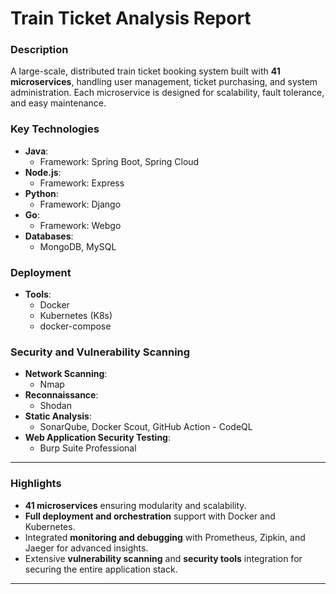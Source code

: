 # Train Ticket Analysis Report

### Description
A large-scale, distributed train ticket booking system built with **41 microservices**, handling user management, ticket purchasing, and system administration. Each microservice is designed for scalability, fault tolerance, and easy maintenance.

### Key Technologies

- **Java**: 
  - Framework: Spring Boot, Spring Cloud
- **Node.js**: 
  - Framework: Express
- **Python**: 
  - Framework: Django
- **Go**: 
  - Framework: Webgo
- **Databases**: 
  - MongoDB, MySQL

### Deployment

- **Tools**:
  - Docker
  - Kubernetes (K8s)
  - docker-compose

 ### Security and Vulnerability Scanning

- **Network Scanning**:
  - Nmap
- **Reconnaissance**:
  - Shodan
- **Static Analysis**:
  - SonarQube, Docker Scout, GitHub Action - CodeQL
- **Web Application Security Testing**:
  - Burp Suite Professional

---

### Highlights

- **41 microservices** ensuring modularity and scalability.
- **Full deployment and orchestration** support with Docker and Kubernetes.
- Integrated **monitoring and debugging** with Prometheus, Zipkin, and Jaeger for advanced insights.
- Extensive **vulnerability scanning** and **security tools** integration for securing the entire application stack.

---


